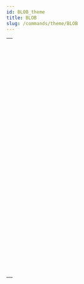 ```yaml
---
id: BLOB_theme
title: BLOB
slug: /commands/theme/BLOB
---
```



||
|---|
|[<!-- INCLUDE #_command_.BLOB PROPERTIES.Syntax -->](../../commands-legacy/blob-properties.md)<br/>|
|[<!-- INCLUDE #_command_.BLOB size.Syntax -->](../../commands-legacy/blob-size.md)<br/>|
|[<!-- INCLUDE #_command_.BLOB TO DOCUMENT.Syntax -->](../../commands-legacy/blob-to-document.md)<br/>|
|[<!-- INCLUDE #_command_.BLOB to integer.Syntax -->](../../commands-legacy/blob-to-integer.md)<br/>|
|[<!-- INCLUDE #_command_.BLOB to list.Syntax -->](../../commands-legacy/blob-to-list.md)<br/>|
|[<!-- INCLUDE #_command_.BLOB to longint.Syntax -->](../../commands-legacy/blob-to-longint.md)<br/>|
|[<!-- INCLUDE #_command_.BLOB to real.Syntax -->](../../commands-legacy/blob-to-real.md)<br/>|
|[<!-- INCLUDE #_command_.BLOB to text.Syntax -->](../../commands-legacy/blob-to-text.md)<br/>|
|[<!-- INCLUDE #_command_.BLOB TO VARIABLE.Syntax -->](../../commands-legacy/blob-to-variable.md)<br/>|
|[<!-- INCLUDE #_command_.COMPRESS BLOB.Syntax -->](../../commands-legacy/compress-blob.md)<br/>|
|[<!-- INCLUDE #_command_.COPY BLOB.Syntax -->](../../commands-legacy/copy-blob.md)<br/>|
|[<!-- INCLUDE #_command_.DECRYPT BLOB.Syntax -->](../../commands-legacy/decrypt-blob.md)<br/>|
|[<!-- INCLUDE #_command_.DELETE FROM BLOB.Syntax -->](../../commands-legacy/delete-from-blob.md)<br/>|
|[<!-- INCLUDE #_command_.DOCUMENT TO BLOB.Syntax -->](../../commands-legacy/document-to-blob.md)<br/>|
|[<!-- INCLUDE #_command_.ENCRYPT BLOB.Syntax -->](../../commands-legacy/encrypt-blob.md)<br/>|
|[<!-- INCLUDE #_command_.EXPAND BLOB.Syntax -->](../../commands-legacy/expand-blob.md)<br/>|
|[<!-- INCLUDE #_command_.INSERT IN BLOB.Syntax -->](../../commands-legacy/insert-in-blob.md)<br/>|
|[<!-- INCLUDE #_command_.INTEGER TO BLOB.Syntax -->](../../commands-legacy/integer-to-blob.md)<br/>|
|[<!-- INCLUDE #_command_.LIST TO BLOB.Syntax -->](../../commands-legacy/list-to-blob.md)<br/>|
|[<!-- INCLUDE #_command_.LONGINT TO BLOB.Syntax -->](../../commands-legacy/longint-to-blob.md)<br/>|
|[<!-- INCLUDE #_command_.REAL TO BLOB.Syntax -->](../../commands-legacy/real-to-blob.md)<br/>|
|[<!-- INCLUDE #_command_.SET BLOB SIZE.Syntax -->](../../commands-legacy/set-blob-size.md)<br/>|
|[<!-- INCLUDE #_command_.TEXT TO BLOB.Syntax -->](../../commands-legacy/text-to-blob.md)<br/>|
|[<!-- INCLUDE #_command_.VARIABLE TO BLOB.Syntax -->](../../commands-legacy/variable-to-blob.md)<br/>|
